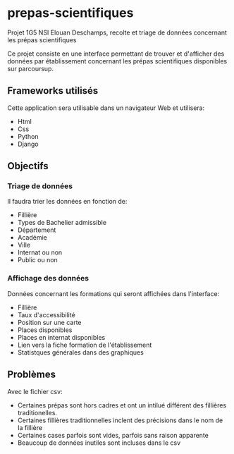 # prepas-scientifiques
Projet 1G5 NSI Elouan Deschamps, recolte et triage de données concernant les prépas scientifiques

Ce projet consiste en une interface permettant de trouver et d'afficher des données par établissement concernant les prépas scientifiques disponibles sur parcoursup.

## Frameworks utilisés
Cette application sera utilisable dans un navigateur Web et utilisera:
* Html
* Css
* Python
* Django

## Objectifs
### Triage de données
Il faudra trier les données en fonction de:
* Fillière
* Types de Bachelier admissible
* Département
* Académie
* Ville
* Internat ou non
* Public ou non

### Affichage des données
Données concernant les formations qui seront affichées dans l'interface:
* Fillière
* Taux d'accessibilité 
* Position sur une carte
* Places disponibles
* Places en internat disponibles
* Lien vers la fiche formation de l'établissement
* Statistques générales dans des graphiques

## Problèmes
Avec le fichier csv:
* Certaines prépas sont hors cadres et ont un intilué différent des fillières traditionelles.
* Certaines fillières traditionnelles inclent des précisions dans le nom de la fillière
* Certaines cases parfois sont vides, parfois sans raison apparente
* Beaucoup de données inutiles sont incluses dans le csv


